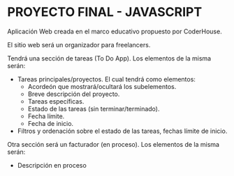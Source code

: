 # PROYECTO FINAL - JAVASCRIPT

Aplicación Web creada en el marco educativo propuesto por CoderHouse.

El sitio web será un organizador para freelancers.

Tendrá una sección de tareas (To Do App). Los elementos de la misma serán:
- Tareas principales/proyectos. El cual tendrá como elementos:
	- Acordeón que mostrará/ocultará los subelementos.
	- Breve descripción del proyecto.
	- Tareas específicas.
	- Estado de las tareas (sin terminar/terminado).
	- Fecha límite.
	- Fecha de inicio.
- Filtros y ordenación sobre el estado de las tareas, fechas límite de inicio.

Otra sección será un facturador (en proceso). Los elementos de la misma serán:
- Descripción en proceso

